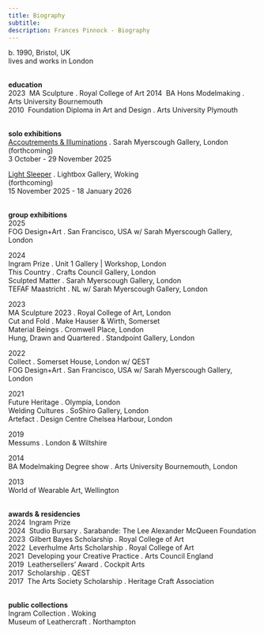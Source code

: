 ```yaml
---
title: Biography
subtitle: 
description: Frances Pinnock - Biography
---  
```

b. 1990, Bristol, UK  
lives and works in London  
<br />  

**education**  
2023&nbsp;&nbsp;MA Sculpture . Royal College of Art
2014&nbsp;&nbsp;BA Hons Modelmaking . Arts University Bournemouth  
2010&nbsp;&nbsp;Foundation Diploma in Art and Design . Arts University Plymouth  
<br />  

**solo exhibitions**  
[Accoutrements & Illuminations](https://www.sarahmyerscough.com/exhibitions/70-frances-pinnock-solo-show-gallery-solo-show-2025/) . Sarah Myerscough Gallery, London  
(forthcoming)  
3 October - 29 November 2025

[Light Sleeper](https://www.thelightbox.org.uk/whats-on/frances-pinnock-light-sleeper) . Lightbox Gallery, Woking  
(forthcoming)  
15 November 2025 - 18 January 2026  
<br /> 

**group exhibitions**  
2025  
FOG Design+Art . San Francisco, USA w/ Sarah Myerscough Gallery, London  

2024  
Ingram Prize . Unit 1 Gallery | Workshop, London  
This Country . Crafts Council Gallery, London  
Sculpted Matter . Sarah Myerscough Gallery, London  
TEFAF Maastricht . NL w/ Sarah Myerscough Gallery, London  

2023  
MA Sculpture 2023 . Royal College of Art, London  
Cut and Fold . Make Hauser & Wirth, Somerset  
Material Beings . Cromwell Place, London  
Hung, Drawn and Quartered . Standpoint Gallery, London    

2022    
Collect . Somerset House, London  w/ QEST  
FOG Design+Art . San Francisco, USA w/ Sarah Myerscough Gallery, London  

2021  
Future Heritage . Olympia, London  
Welding Cultures . SoShiro Gallery, London  
Artefact . Design Centre Chelsea Harbour, London  

2019  
Messums . London & Wiltshire  

2014  
BA Modelmaking Degree show . Arts University Bournemouth, London  

2013  
World of Wearable Art, Wellington  
<br />  

**awards & residencies**  
2024&nbsp;&nbsp;Ingram Prize  
2024&nbsp;&nbsp;Studio Bursary . Sarabande: The Lee Alexander McQueen Foundation  
2023&nbsp;&nbsp;Gilbert Bayes Scholarship . Royal College of Art    
2022&nbsp;&nbsp;Leverhulme Arts Scholarship . Royal College of Art      
2021&nbsp;&nbsp;Developing your Creative Practice . Arts Council England  
2019&nbsp;&nbsp;Leathersellers’ Award . Cockpit Arts  
2017&nbsp;&nbsp;Scholarship . QEST  
2017&nbsp;&nbsp;The Arts Society Scholarship . Heritage Craft Association  
<br />  

**public collections**  
Ingram Collection . Woking  
Museum of Leathercraft . Northampton  
<br />



 









  










 



  










 











